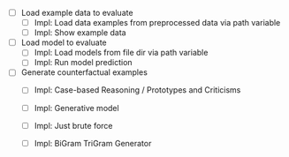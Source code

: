 - [ ] Load example data to evaluate
    - [ ] Impl: Load data examples from preprocessed data via path variable
    - [ ] Impl: Show example data 
- [ ] Load model to evaluate
    - [ ] Impl: Load models from file dir via path variable
    - [ ] Impl: Run model prediction 
- [ ] Generate counterfactual examples
    - [ ] Impl: Case-based Reasoning / Prototypes and Criticisms
    - [ ] Impl: Generative model
    - [ ] Impl: Just brute force 
    - [ ] Impl: BiGram TriGram Generator



